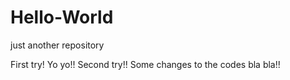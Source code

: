 # Hello-World
just another repository

First try! Yo yo!!
Second try!!
Some changes to the codes bla bla!!
